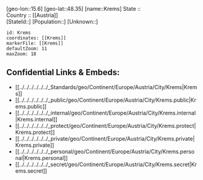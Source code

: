 ﻿---
location: [48.35,15.6] 
mapzoom: [7,12] 
mapmarker: city 
type: City
tags:
- geo/City


SpocWebEntityId: 31634
isDeleted: false
confidential: public

---
[geo-lon::15.6] 
[geo-lat::48.35] 
[name::Krems] 
State ::  
Country :: [[Austria]]  
[StateId::] 
[Population::] 
[Unknown::] 


```leaflet
id: Krems
coordinates: [[Krems]] 
markerFile: [[Krems]] 
defaultZoom: 11 
maxZoom: 18
```


## Confidential Links & Embeds: 
- [[../../../../../../_Standards/geo/Continent/Europe/Austria/City/Krems|Krems]] 
- [[../../../../../../_public/geo/Continent/Europe/Austria/City/Krems.public|Krems.public]] 
- [[../../../../../../_internal/geo/Continent/Europe/Austria/City/Krems.internal|Krems.internal]] 
- [[../../../../../../_protect/geo/Continent/Europe/Austria/City/Krems.protect|Krems.protect]] 
- [[../../../../../../_private/geo/Continent/Europe/Austria/City/Krems.private|Krems.private]] 
- [[../../../../../../_personal/geo/Continent/Europe/Austria/City/Krems.personal|Krems.personal]] 
- [[../../../../../../_secret/geo/Continent/Europe/Austria/City/Krems.secret|Krems.secret]] 
